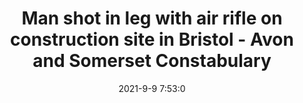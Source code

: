 ---
"title": "Man shot in leg with air rifle on construction site in Bristol - Avon and Somerset Constabulary"
"date": "2021-9-9 7:53:0"
"feed_name": "GOOGLENEWSCONSTRUCTION"
"feed_website": "https://news.google.com/search?q=construction%2Bincident&hl=en-US&gl=US&ceid=US:en"
"feed_rss": "https://news.google.com/rss/search?q=construction%2Bincident&hl=en-US&gl=US&ceid=US:en"
"link": "https://www.avonandsomerset.police.uk/news/2021/09/man-shot-in-leg-with-air-rifle-on-construction-site-in-bristol/"
"file": "_posts/2021-1-1-fa6e1ade12763571071ede984bbcda855b0cfc7b.md"
"accident": "0"
"drilling": "0"
"dead": "0"
"injured": "0"
---
